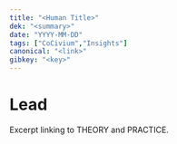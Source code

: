 ```yaml
---
title: "<Human Title>"
dek: "<summary>"
date: "YYYY-MM-DD"
tags: ["CoCivium","Insights"]
canonical: "<link>"
gibkey: "<key>"
---
```


# Lead
Excerpt linking to THEORY and PRACTICE.
